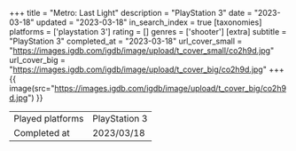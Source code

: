 +++
title = "Metro: Last Light"
description = "PlayStation 3"
date = "2023-03-18"
updated = "2023-03-18"
in_search_index = true
[taxonomies]
platforms = ['playstation 3']
rating = []
genres = ['shooter']
[extra]
subtitle = "PlayStation 3"
completed_at = "2023-03-18"
url_cover_small = "https://images.igdb.com/igdb/image/upload/t_cover_small/co2h9d.jpg"
url_cover_big = "https://images.igdb.com/igdb/image/upload/t_cover_big/co2h9d.jpg"
+++
{{ image(src="https://images.igdb.com/igdb/image/upload/t_cover_big/co2h9d.jpg") }}

|              |            |
| ------------ | ---------- |
| Played platforms    | PlayStation 3 |
| Completed at | 2023/03/18 |

